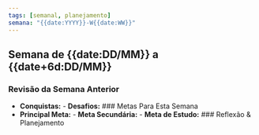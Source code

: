 ```yaml
---
tags: [semanal, planejamento]
semana: "{{date:YYYY}}-W{{date:WW}}"
---
```

## Semana de {{date:DD/MM}} a {{date+6d:DD/MM}}

### Revisão da Semana Anterior
- **Conquistas:** - **Desafios:** ### Metas Para Esta Semana
- **Principal Meta:** - **Meta Secundária:** - **Meta de Estudo:** ### Reflexão & Planejamento